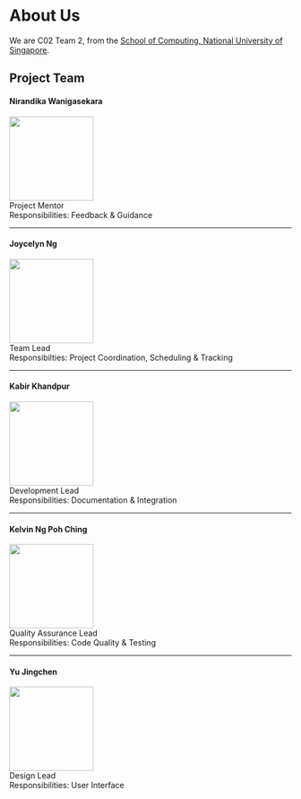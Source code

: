 # About Us

We are C02 Team 2, from the [School of Computing, National University of Singapore](http://www.comp.nus.edu.sg).

## Project Team

#### Nirandika Wanigasekara <br>
<img src="https://github.com/CS2103AUG2016-T10-C2/main/blob/master/docs/images/NirandikaWanigasekara.jpg?raw=true" width="150"> <br>
Project Mentor <br>
Responsibilities: Feedback & Guidance

-----

#### Joycelyn Ng <br>
<img src="https://github.com/CS2103AUG2016-T10-C2/main/blob/master/docs/images/JoycelynNg.jpg?raw=true" width="150"> <br>
Team Lead <br>
Responsibilties: Project Coordination, Scheduling & Tracking

-----

#### Kabir Khandpur <br>
<img src="https://github.com/CS2103AUG2016-T10-C2/main/blob/master/docs/images/KabirKhandpur.jpg?raw=true" width="150"> <br>
Development Lead <br>
Responsibilities: Documentation & Integration

-----

#### Kelvin Ng Poh Ching <br>
<img src="https://github.com/CS2103AUG2016-T10-C2/main/blob/master/docs/images/KelvinNgPohChing.jpg?raw=true" width="150"> <br>
Quality Assurance Lead <br>
Responsibilities: Code Quality & Testing

-----

#### Yu Jingchen <br>
<img src="https://github.com/CS2103AUG2016-T10-C2/main/blob/master/docs/images/YuJingchen.jpg?raw=true" width="150"> <br>
Design Lead <br>
Responsibilities: User Interface
